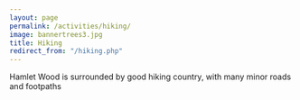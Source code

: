 ```yaml
---
layout: page
permalink: /activities/hiking/
image: bannertrees3.jpg
title: Hiking
redirect_from: "/hiking.php"
---
```


Hamlet Wood is surrounded by good hiking country, with many minor roads and footpaths
